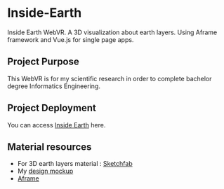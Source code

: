 # Inside-Earth
Inside Earth WebVR. A 3D visualization about earth layers. Using Aframe framework and Vue.js for single page apps. 

## Project Purpose

This WebVR is for my scientific research in order to complete bachelor degree Informatics Engineering.

## Project Deployment 

You can access [Inside Earth](https://rinahafizhah.github.io/Inside-Earth/) here.

## Material resources 

- For 3D earth layers material : [Sketchfab](https://sketchfab.com/)
- My [design mockup](https://marvelapp.com/18bg6ccg)
- [Aframe](https://aframe.io/)



